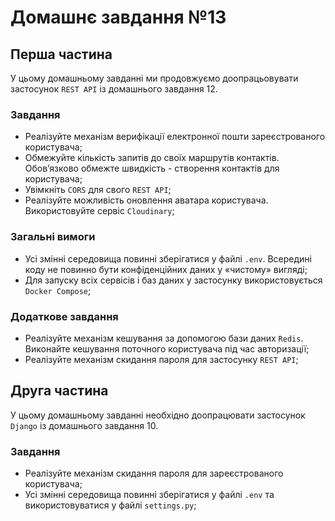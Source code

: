 # Домашнє завдання №13

## Перша частина
У цьому домашньому завданні ми продовжуємо доопрацьовувати застосунок `REST API` із домашнього завдання 12.

### Завдання

* Реалізуйте механізм верифікації електронної пошти зареєстрованого користувача;
* Обмежуйте кількість запитів до своїх маршрутів контактів. Обов’язково обмежте швидкість - створення контактів для користувача;
* Увімкніть `CORS` для свого `REST API`;
* Реалізуйте можливість оновлення аватара користувача. Використовуйте сервіс `Cloudinary`;

### Загальні вимоги

* Усі змінні середовища повинні зберігатися у файлі `.env`. Всередині коду не повинно бути конфіденційних даних у «чистому» вигляді;
* Для запуску всіх сервісів і баз даних у застосунку використовується `Docker Compose`;

### Додаткове завдання

* Реалізуйте механізм кешування за допомогою бази даних `Redis`. Виконайте кешування поточного користувача під час авторизації;
* Реалізуйте механізм скидання пароля для застосунку `REST API`;

## Друга частина

У цьому домашньому завданні необхідно доопрацювати застосунок `Django` із домашнього завдання 10.

### Завдання

* Реалізуйте механізм скидання пароля для зареєстрованого користувача;
* Усі змінні середовища повинні зберігатися у файлі `.env` та використовуватися у файлі `settings.py`;